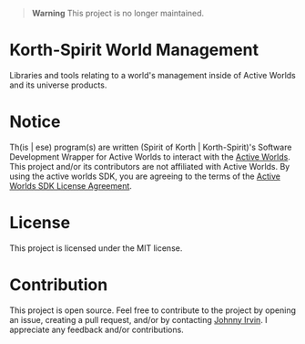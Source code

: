 > **Warning** This project is no longer maintained.

# Korth-Spirit World Management

Libraries and tools relating to a world's management inside of Active Worlds and its universe products.

# Notice

Th(is | ese) program(s) are written (Spirit of Korth | Korth-Spirit)'s Software Development Wrapper for Active Worlds to interact with the [Active Worlds](https://www.activeworlds.com). This project and/or its contributors are not affiliated with Active Worlds. By using the active worlds SDK, you are agreeing to the terms of the [Active Worlds SDK License Agreement](https://www.activeworlds.com/sdk/download.htm).

# License

This project is licensed under the MIT license.

# Contribution

This project is open source. Feel free to contribute to the project by opening an issue, creating a pull request, and/or by contacting [Johnny Irvin](mailto:irvinjohnathan@gmail.com). I appreciate any feedback and/or contributions.
